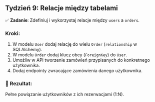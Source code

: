 ## Tydzień 9: Relacje między tabelami

✅ **Zadanie**: Zdefiniuj i wykorzystaj relacje między `users` a `orders`.

### Kroki:

1. W modelu `User` dodaj relację do wielu `Order` (`relationship` w SQLAlchemy).
2. W modelu `Order` dodaj klucz obcy (`ForeignKey`) do `User`.
3. Umożliw w API tworzenie zamówień przypisanych do konkretnego użytkownika.
4. Dodaj endpointy zwracające zamówienia danego użytkownika.

### 🎯 Rezultat:
Pełne powiązanie użytkowników z ich rezerwacjami (1:N).
